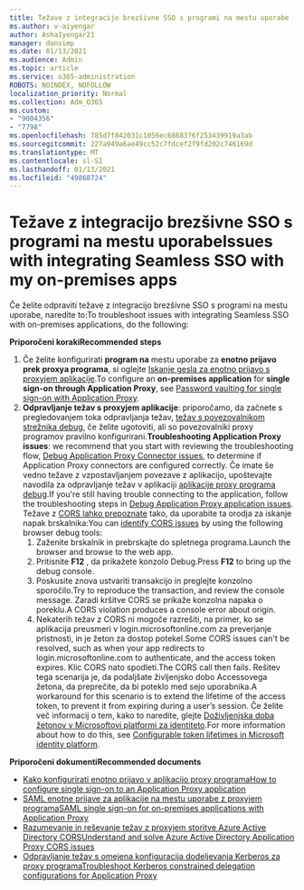 ```yaml
---
title: Težave z integracijo brezšivne SSO s programi na mestu uporabe
ms.author: v-aiyengar
author: AshaIyengar21
manager: dansimp
ms.date: 01/13/2021
ms.audience: Admin
ms.topic: article
ms.service: o365-administration
ROBOTS: NOINDEX, NOFOLLOW
localization_priority: Normal
ms.collection: Adm_O365
ms.custom:
- "9004356"
- "7798"
ms.openlocfilehash: 785d7f842031c1056ec6868376f253439919a3ab
ms.sourcegitcommit: 227a949a6ae49cc52c7fdcef2f9fd202c746169d
ms.translationtype: MT
ms.contentlocale: sl-SI
ms.lasthandoff: 01/13/2021
ms.locfileid: "49868724"
---
```

# <a name="issues-with-integrating-seamless-sso-with-my-on-premises-apps"></a><span data-ttu-id="f1b39-102">Težave z integracijo brezšivne SSO s programi na mestu uporabe</span><span class="sxs-lookup"><span data-stu-id="f1b39-102">Issues with integrating Seamless SSO with my on-premises apps</span></span>

<span data-ttu-id="f1b39-103">Če želite odpraviti težave z integracijo brezšivne SSO s programi na mestu uporabe, naredite to:</span><span class="sxs-lookup"><span data-stu-id="f1b39-103">To troubleshoot issues with integrating Seamless SSO with on-premises applications, do the following:</span></span>

<span data-ttu-id="f1b39-104">**Priporočeni koraki**</span><span class="sxs-lookup"><span data-stu-id="f1b39-104">**Recommended steps**</span></span>

1. <span data-ttu-id="f1b39-105">Če želite konfigurirati **program na** mestu uporabe za **enotno prijavo prek proxya programa**, si oglejte [Iskanje gesla za enotno prijavo s proxyjem aplikacije](https://docs.microsoft.com/azure/active-directory/manage-apps/application-proxy-configure-single-sign-on-password-vaulting).</span><span class="sxs-lookup"><span data-stu-id="f1b39-105">To configure an **on-premises application** for **single sign-on through Application Proxy**, see [Password vaulting for single sign-on with Application Proxy](https://docs.microsoft.com/azure/active-directory/manage-apps/application-proxy-configure-single-sign-on-password-vaulting).</span></span>
1. <span data-ttu-id="f1b39-106">**Odpravljanje težav s proxyjem aplikacije**: priporočamo, da začnete s pregledovanjem toka odpravljanja težav, [težav s povezovalnikom strežnika debug](https://docs.microsoft.com/azure/active-directory/manage-apps/application-proxy-debug-connectors), če želite ugotoviti, ali so povezovalniki proxy programov pravilno konfigurirani.</span><span class="sxs-lookup"><span data-stu-id="f1b39-106">**Troubleshooting Application Proxy issues**: we recommend that you start with reviewing the troubleshooting flow, [Debug Application Proxy Connector issues](https://docs.microsoft.com/azure/active-directory/manage-apps/application-proxy-debug-connectors), to determine if Application Proxy connectors are configured correctly.</span></span> <span data-ttu-id="f1b39-107">Če imate še vedno težave z vzpostavljanjem povezave z aplikacijo, upoštevajte navodila za odpravljanje težav v aplikaciji [aplikacije proxy programa debug](https://docs.microsoft.com/azure/active-directory/manage-apps/application-proxy-debug-apps).</span><span class="sxs-lookup"><span data-stu-id="f1b39-107">If you're still having trouble connecting to the application, follow the troubleshooting steps in [Debug Application Proxy application issues](https://docs.microsoft.com/azure/active-directory/manage-apps/application-proxy-debug-apps).</span></span> <span data-ttu-id="f1b39-108">Težave z [CORS lahko prepoznate](https://docs.microsoft.com/azure/active-directory/manage-apps/application-proxy-understand-cors-issues#understand-and-identify-cors-issues) tako, da uporabite ta orodja za iskanje napak brskalnika:</span><span class="sxs-lookup"><span data-stu-id="f1b39-108">You can [identify CORS issues](https://docs.microsoft.com/azure/active-directory/manage-apps/application-proxy-understand-cors-issues#understand-and-identify-cors-issues) by using the following browser debug tools:</span></span>
    1. <span data-ttu-id="f1b39-109">Zaženite brskalnik in prebrskajte do spletnega programa.</span><span class="sxs-lookup"><span data-stu-id="f1b39-109">Launch the browser and browse to the web app.</span></span>
    1. <span data-ttu-id="f1b39-110">Pritisnite **F12** , da prikažete konzolo Debug.</span><span class="sxs-lookup"><span data-stu-id="f1b39-110">Press **F12** to bring up the debug console.</span></span>
    1. <span data-ttu-id="f1b39-111">Poskusite znova ustvariti transakcijo in preglejte konzolno sporočilo.</span><span class="sxs-lookup"><span data-stu-id="f1b39-111">Try to reproduce the transaction, and review the console message.</span></span> <span data-ttu-id="f1b39-112">Zaradi kršitve CORS se prikaže konzolna napaka o poreklu.</span><span class="sxs-lookup"><span data-stu-id="f1b39-112">A CORS violation produces a console error about origin.</span></span>
    1. <span data-ttu-id="f1b39-113">Nekaterih težav z CORS ni mogoče razrešiti, na primer, ko se aplikacija preusmeri v login.microsoftonline.com za preverjanje pristnosti, in je žeton za dostop potekel.</span><span class="sxs-lookup"><span data-stu-id="f1b39-113">Some CORS issues can't be resolved, such as when your app redirects to login.microsoftonline.com to authenticate, and the access token expires.</span></span> <span data-ttu-id="f1b39-114">Klic CORS nato spodleti.</span><span class="sxs-lookup"><span data-stu-id="f1b39-114">The CORS call then fails.</span></span> <span data-ttu-id="f1b39-115">Rešitev tega scenarija je, da podaljšate življenjsko dobo Accessovega žetona, da preprečite, da bi poteklo med sejo uporabnika.</span><span class="sxs-lookup"><span data-stu-id="f1b39-115">A workaround for this scenario is to extend the lifetime of the access token, to prevent it from expiring during a user’s session.</span></span> <span data-ttu-id="f1b39-116">Če želite več informacij o tem, kako to naredite, glejte [Doživljenjska doba žetonov v Microsoftovi platformi za identiteto](https://docs.microsoft.com/azure/active-directory/develop/active-directory-configurable-token-lifetimes).</span><span class="sxs-lookup"><span data-stu-id="f1b39-116">For more information about how to do this, see [Configurable token lifetimes in Microsoft identity platform](https://docs.microsoft.com/azure/active-directory/develop/active-directory-configurable-token-lifetimes).</span></span>

<span data-ttu-id="f1b39-117">**Priporočeni dokumenti**</span><span class="sxs-lookup"><span data-stu-id="f1b39-117">**Recommended documents**</span></span>

- [<span data-ttu-id="f1b39-118">Kako konfigurirati enotno prijavo v aplikacijo proxy programa</span><span class="sxs-lookup"><span data-stu-id="f1b39-118">How to configure single sign-on to an Application Proxy application</span></span>](https://docs.microsoft.com/azure/active-directory/manage-apps/application-proxy-config-sso-how-to)
- [<span data-ttu-id="f1b39-119">SAML enotne prijave za aplikacije na mestu uporabe z proxyjem programa</span><span class="sxs-lookup"><span data-stu-id="f1b39-119">SAML single sign-on for on-premises applications with Application Proxy</span></span>](https://docs.microsoft.com/azure/active-directory/manage-apps/application-proxy-configure-single-sign-on-on-premises-apps)
- [<span data-ttu-id="f1b39-120">Razumevanje in reševanje težav z proxyjem storitve Azure Active Directory CORS</span><span class="sxs-lookup"><span data-stu-id="f1b39-120">Understand and solve Azure Active Directory Application Proxy CORS issues</span></span>](https://docs.microsoft.com/azure/active-directory/manage-apps/application-proxy-understand-cors-issues#solutions-for-application-proxy-cors-issues)
- [<span data-ttu-id="f1b39-121">Odpravljanje težav s omejena konfiguracija dodeljevanja Kerberos za proxy programa</span><span class="sxs-lookup"><span data-stu-id="f1b39-121">Troubleshoot Kerberos constrained delegation configurations for Application Proxy</span></span>](https://docs.microsoft.com/azure/active-directory/manage-apps/application-proxy-back-end-kerberos-constrained-delegation-how-to)